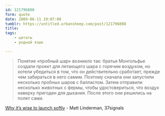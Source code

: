 ```yaml
---
id: 121796808
form: quote
date: 2009-06-11 19:07:00
tumblr: https://untitled.urbansheep.com/post/121796808
title: 
tags:
    - цитаты
    - родной язык

---
```


<blockquote>
Понятие «пробный шар» возникло так: братья Монгольфье создали проект для летающего шара с горячим воздухом, но хотели убедиться в том, что он действительно сработает, прежде чем забираться в него самим. Поэтому сначала они запустили несколько пробных шаров с балластом. Затем отправили несколько животных с фермы, чтобы удостовериться, что воздух наверху пригоден для дыхания. После этого они решились на полет сами.
</blockquote>

<a href="http://www.37signals.com/svn/posts/1759-why-its-wise-to-launch-softly">Why it&rsquo;s wise to launch softly</a> - Matt Linderman, 37signals
